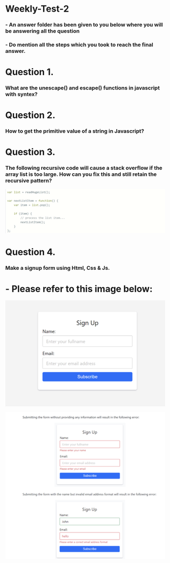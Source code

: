 # Weekly-Test-2

### - An answer folder has been given to you below where you will be answering all the question
### - Do mention all the steps which you took to reach the final answer.

# Question 1.
### What are the unescape() and escape() functions in javascript with syntex?
 

# Question 2. 
### How to get the primitive value of a string in Javascript?


# Question 3.
### The following recursive code will cause a stack overflow if the array list is too large. How can you fix this and still retain the recursive pattern?

![alt text](../Images/output1.png)


# Question 4.
### Make a signup form using Html, Css & Js.
# - Please refer to this image below:

![alt text](../Images/js-test-form.png)

![alt text](../Images/js-test-formafter.png)


